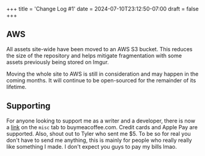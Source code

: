 +++
title = 'Change Log #1'
date = 2024-07-10T23:12:50-07:00
draft = false
+++

## AWS

All assets site-wide have been moved to an AWS S3 bucket. This reduces the size of the repository and helps mitigate fragmentation with some assets previously being stored on Imgur. 

Moving the whole site to AWS is still in consideration and may happen in the coming months. It will continue to be open-sourced for the remainder of its lifetime.

## Supporting

For anyone looking to support me as a writer and a developer, there is now a [link](/misc#support-me) on the `misc` tab to buymeacoffee.com. Credit cards and Apple Pay are supported. Also, shout out to Tyler who sent me $5. To be so for real you don't have to send me anything, this is mainly for people who really really like something I made. I don't expect you guys to pay my bills lmao.

